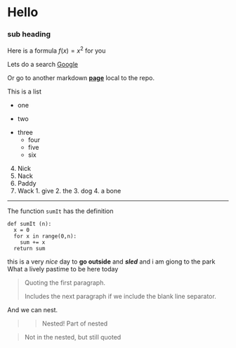 # Hello
### sub heading

Here is a formula $f(x) = x^2$ for you

Lets do a search
[Google](https://www.google.com)

Or go to another markdown
**[page](second.md)** local to the repo.

This is a list
  * one
  - two
  * three
      * four
      * five
      * six
        
  4. Nick
  5. Nack
  8. Paddy
  10. Wack
    1. give
    2. the
    3. dog
    4. a bone

---

The function `sumIt` has the definition
```
def sumIt (n):
  x = 0
  for x in range(0,n):
    sum += x
  return sum
```

this is a very *nice* day to **go outside** and ***sled***
and i am giong to the park <br>
What a lively pastime                      to be here
today

> Quoting the first paragraph.
>
> Includes the next paragraph if we include
> the blank line separator.

And we can nest.

>> Nested!
> Part of nested

> Not in the nested, but still quoted
